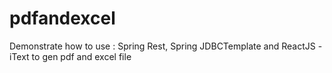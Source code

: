 # pdfandexcel
Demonstrate how to use : Spring Rest, Spring JDBCTemplate and ReactJS - iText to gen pdf and excel file

